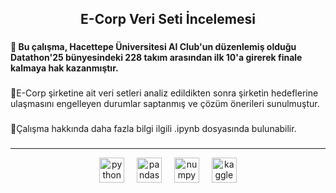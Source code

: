 <h2 align="center">E-Corp Veri Seti İncelemesi</h2>

###

<h4 align="left">🔶 Bu çalışma, Hacettepe Üniversitesi AI Club'un düzenlemiş olduğu Datathon'25 bünyesindeki 228 takım arasından ilk 10'a girerek finale kalmaya hak kazanmıştır.</h4>

###

<p align="left">🔹E-Corp şirketine ait veri setleri analiz edildikten sonra şirketin hedeflerine ulaşmasını engelleyen durumlar saptanmış ve çözüm önerileri sunulmuştur.</p>

###

<p align="left">🔹Çalışma hakkında daha fazla bilgi ilgili .ipynb dosyasında bulunabilir.</p>

###

----------

<div align="center">
  <img src="https://cdn.jsdelivr.net/gh/devicons/devicon/icons/python/python-original.svg" height="40" alt="python logo"  />
  <img width="12" />
  <img src="https://cdn.jsdelivr.net/gh/devicons/devicon/icons/pandas/pandas-original.svg" height="40" alt="pandas logo"  />
  <img width="12" />
  <img src="https://cdn.jsdelivr.net/gh/devicons/devicon/icons/numpy/numpy-original.svg" height="40" alt="numpy logo"  />
  <img width="12" />
  <img src="https://cdn.simpleicons.org/kaggle/20BEFF" height="40" alt="kaggle logo"  />
</div>

###
